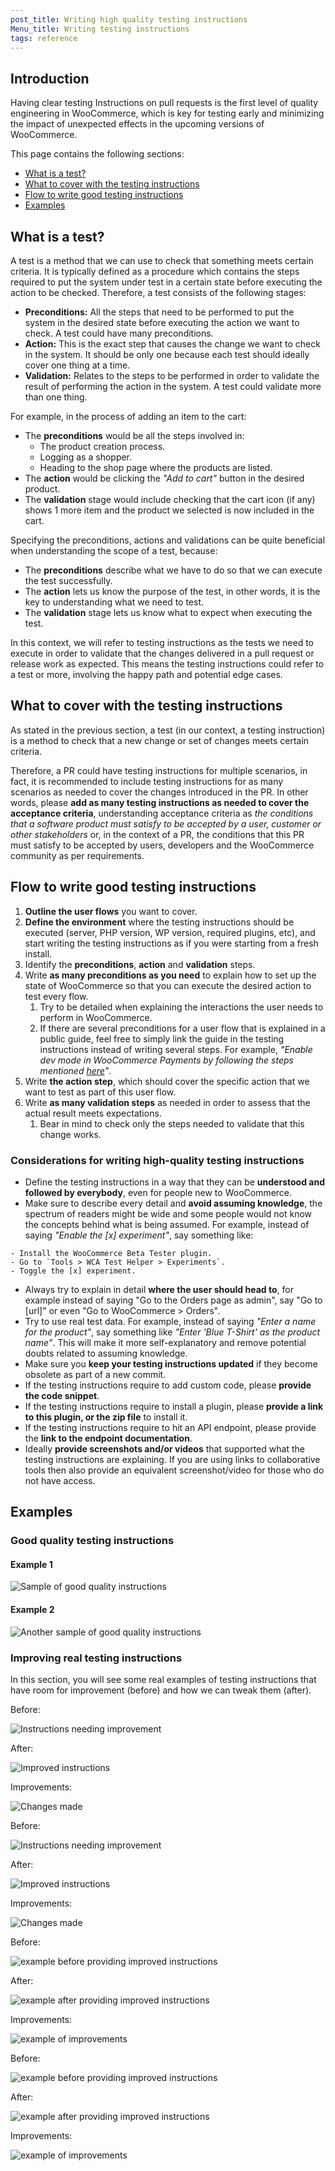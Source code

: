 ```yaml
---
post_title: Writing high quality testing instructions
Menu_title: Writing testing instructions
tags: reference
---
```


## Introduction

Having clear testing Instructions on pull requests is the first level of quality engineering in WooCommerce, which is key for testing early and minimizing the impact of unexpected effects in the upcoming versions of WooCommerce.

This page contains the following sections:

-   [What is a test?](#what-is-a-test)
-   [What to cover with the testing instructions](#what-to-cover-with-the-testing-instructions)
-   [Flow to write good testing instructions](#flow-to-write-good-testing-instructions)
-   [Examples](#examples)

## What is a test?

A test is a method that we can use to check that something meets certain criteria. It is typically defined as a procedure which contains the steps required to put the system under test in a certain state before executing the action to be checked. Therefore, a test consists of the following stages:

-   **Preconditions:** All the steps that need to be performed to put the system in the desired state before executing the action we want to check. A test could have many preconditions.
-   **Action:** This is the exact step that causes the change we want to check in the system. It should be only one because each test should ideally cover one thing at a time.
-   **Validation:** Relates to the steps to be performed in order to validate the result of performing the action in the system. A test could validate more than one thing.

For example, in the process of adding an item to the cart:

-   The **preconditions** would be all the steps involved in:
    -   The product creation process.
    -   Logging as a shopper.
    -   Heading to the shop page where the products are listed.
-   The **action** would be clicking the _"Add to cart"_ button in the desired product.
-   The **validation** stage would include checking that the cart icon (if any) shows 1 more item and the product we selected is now included in the cart.

Specifying the preconditions, actions and validations can be quite beneficial when understanding the scope of a test, because:

-   The **preconditions** describe what we have to do so that we can execute the test successfully.
-   The **action** lets us know the purpose of the test, in other words, it is the key to understanding what we need to test.
-   The **validation** stage lets us know what to expect when executing the test.

In this context, we will refer to testing instructions as the tests we need to execute in order to validate that the changes delivered in a pull request or release work as expected. This means the testing instructions could refer to a test or more, involving the happy path and potential edge cases.

## What to cover with the testing instructions

As stated in the previous section, a test (in our context, a testing instruction) is a method to check that a new change or set of changes meets certain criteria.

Therefore, a PR could have testing instructions for multiple scenarios, in fact, it is recommended to include testing instructions for as many scenarios as needed to cover the changes introduced in the PR. In other words, please **add as many testing instructions as needed to cover the acceptance criteria**, understanding acceptance criteria as _the conditions that a software product must satisfy to be accepted by a user, customer or other stakeholders_ or, in the context of a PR, the conditions that this PR must satisfy to be accepted by users, developers and the WooCommerce community as per requirements.

## Flow to write good testing instructions

1. **Outline the user flows** you want to cover.
2. **Define the environment** where the testing instructions should be executed (server, PHP version, WP version, required plugins, etc), and start writing the testing instructions as if you were starting from a fresh install.
3. Identify the **preconditions**, **action** and **validation** steps.
4. Write **as many preconditions as you need** to explain how to set up the state of WooCommerce so that you can execute the desired action to test every flow.
    1. Try to be detailed when explaining the interactions the user needs to perform in WooCommerce.
    2. If there are several preconditions for a user flow that is explained in a public guide, feel free to simply link the guide in the testing instructions instead of writing several steps. For example, _"Enable dev mode in WooCommerce Payments by following the steps mentioned [here](https://woo.com/document/woocommerce-payments/testing-and-troubleshooting/dev-mode/)"_.
5. Write **the action step**, which should cover the specific action that we want to test as part of this user flow.
6. Write **as many validation steps** as needed in order to assess that the actual result meets expectations.
    1. Bear in mind to check only the steps needed to validate that this change works.

### Considerations for writing high-quality testing instructions

-   Define the testing instructions in a way that they can be **understood and followed by everybody**, even for people new to WooCommerce.
-   Make sure to describe every detail and **avoid assuming knowledge**, the spectrum of readers might be wide and some people would not know the concepts behind what is being assumed. For example, instead of saying _"Enable the [x] experiment"_, say something like:

```text
- Install the WooCommerce Beta Tester plugin.
- Go to `Tools > WCA Test Helper > Experiments`.
- Toggle the [x] experiment.
```

-   Always try to explain in detail **where the user should head to**, for example instead of saying "Go to the Orders page as admin", say "Go to [url]" or even "Go to WooCommerce > Orders".
-   Try to use real test data. For example, instead of saying _"Enter a name for the product"_, say something like _"Enter 'Blue T-Shirt' as the product name"_. This will make it more self-explanatory and remove potential doubts related to assuming knowledge.
-   Make sure you **keep your testing instructions updated** if they become obsolete as part of a new commit.
-   If the testing instructions require to add custom code, please **provide the code snippet**.
-   If the testing instructions require to install a plugin, please **provide a link to this plugin, or the zip file** to install it.
-   If the testing instructions require to hit an API endpoint, please provide the **link to the endpoint documentation**.
-   Ideally **provide screenshots and/or videos** that supported what the testing instructions are explaining. If you are using links to collaborative tools then also provide an equivalent screenshot/video for those who do not have access.

## Examples

### Good quality testing instructions

#### Example 1

![Sample of good quality instructions](https://developer.woo.com/wp-content/uploads/2023/12/213682695-3dc51613-b836-4e7e-93ef-f75078ab48ac.png)

#### Example 2

![Another sample of good quality instructions](https://developer.woo.com/wp-content/uploads/2023/12/213682778-b552ab07-a518-48a7-9358-16adc5762aca.png)

### Improving real testing instructions

In this section, you will see some real examples of testing instructions that have room for improvement (before) and how we can tweak them (after).

Before:

![Instructions needing improvement](https://woo-docs-multi-com.go-vip.net/wp-content/uploads/2023/12/213682262-25bec5c3-154c-45ec-aa3d-d3e07f52669e.png)

After:

![Improved instructions](https://developer.woo.com/wp-content/uploads/2023/12/213682303-1b12ab97-f27a-41cb-a8db-da8a78d18840.png)

Improvements:

![Changes made](https://woo-docs-multi-com.go-vip.net/wp-content/uploads/2023/12/213682323-0ecc998d-69ab-4201-8daa-820b948315e8.png)

Before:

![Instructions needing improvement](https://developer.woo.com/wp-content/uploads/2023/12/213682396-8c52d20e-1fca-4ac1-8345-f381c15a102a.png)

After:

![Improved instructions](https://developer.woo.com/wp-content/uploads/2023/12/213682480-c01e0e84-5969-4456-8f43-70cbb8509e8d.png)

Improvements:

![Changes made](https://developer.woo.com/wp-content/uploads/2023/12/213682597-8d06e638-35dd-4ff8-9236-63c6ec5d05b8.jpg)

Before:

![example before providing improved instructions](https://developer.woo.com/wp-content/uploads/2023/12/216365611-b540a814-3b8f-40f3-ae64-81018b9f97fb.png)

After:

![example after providing improved instructions](https://developer.woo.com/wp-content/uploads/2023/12/216366043-967e5daa-6a23-4ab8-adda-5f3082d1ebf7.png)

Improvements:

![example of improvements](https://developer.woo.com/wp-content/uploads/2023/12/216366152-b331648d-bcef-443b-b126-de2621a20862.png)

Before:

![example before providing improved instructions](https://developer.woo.com/wp-content/uploads/2023/12/216388785-8806ea74-62e6-42da-8887-c8e291e7dfe2-1.png)

After:

![example after providing improved instructions](https://developer.woo.com/wp-content/uploads/2023/12/216388842-e5ab433e-d288-4306-862f-72f6f81ab2cd.png)

Improvements:

![example of improvements](https://developer.woo.com/wp-content/uploads/2023/12/216388874-c5b21fc3-f693-4a7e-a58a-c5d1b6606682.png)
